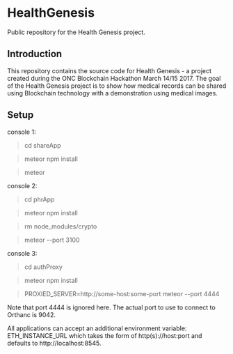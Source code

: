 # HealthGenesis
Public repository for the Health Genesis project.

Introduction
------------

This repository contains the source code for Health Genesis - a project created
during the ONC Blockchain Hackathon March 14/15 2017.  The goal of the Health
Genesis project is to show how medical records can be shared using Blockchain
technology with a demonstration using medical images.

Setup
-----

console 1:

> cd shareApp

> meteor npm install

> meteor

console 2:

> cd phrApp

> meteor npm install

> rm node_modules/crypto

> meteor --port 3100

console 3:

> cd authProxy

> meteor npm install

> PROXIED_SERVER=http://some-host:some-port  meteor --port 4444

Note that port 4444 is ignored here. The actual port to use to connect to Orthanc is 9042.

All applications can accept an additional environment variable: ETH_INSTANCE_URL which takes the
form of http(s)://host:port and defaults to http://localhost:8545.
